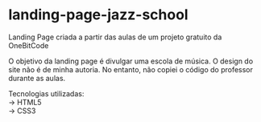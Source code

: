 # landing-page-jazz-school
 Landing Page criada a partir das aulas de um projeto gratuito da OneBitCode

 O objetivo da landing page é divulgar uma escola de música.
 O design do site não é de minha autoria. No entanto, não copiei o código do professor durante as aulas.

 Tecnologias utilizadas: <br>
 -> HTML5 <br>
 -> CSS3
